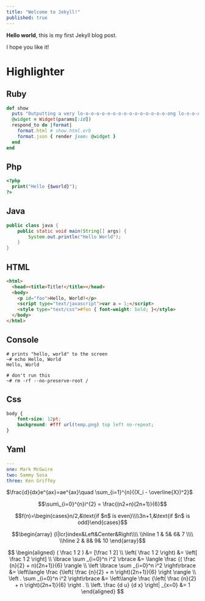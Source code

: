 ```yaml
---
title: "Welcome to Jekyll!"
published: true
---
```


**Hello world**, this is my first Jekyll blog post.

I hope you like it!

# Highlighter
## Ruby
```ruby
def show
  puts "Outputting a very lo-o-o-o-o-o-o-o-o-o-o-o-o-o-o-o-ong lo-o-o-o-o-o-o-o-o-o-o-o-o-o-o-o-ong line"
  @widget = Widget(params[:id])
  respond_to do |format|
    format.html # show.html.erb
    format.json { render json: @widget }
  end
end
```

## Php
```php
<?php
  print("Hello {$world}");
?>
```

## Java
```java
public class java {
    public static void main(String[] args) {
        System.out.println("Hello World");
    }
}
```

## HTML
```html
<html>
  <head><title>Title!</title></head>
  <body>
    <p id="foo">Hello, World!</p>
    <script type="text/javascript">var a = 1;</script>
    <style type="text/css">#foo { font-weight: bold; }</style>
  </body>
</html>
```

## Console
```console
# prints "hello, world" to the screen
~# echo Hello, World
Hello, World

# don't run this
~# rm -rf --no-preserve-root /
```

## Css
```css
body {
    font-size: 12pt;
    background: #fff url(temp.png) top left no-repeat;
}
```

## Yaml
```yaml
---
one: Mark McGwire
two: Sammy Sosa
three: Ken Griffey
```


$\frac{d}{dx}e^{ax}=ae^{ax}\quad \sum_{i=1}^{n}{(X_i - \overline{X})^2}$

$$\sum\_{i=0}^{n}i^{2} = \frac{(n2+n)(2n+1)}{6}$$

$$f(n)=\begin{cases}n/2,&\text{if $n$ is even}\\\\3n+1,&\text{if $n$ is odd}\end{cases}$$

$$\begin{array} {l|lcr}index&Left&Center&Right\\\\ \\hline 1 & 5& 6& 7 \\\\ \\hline 2 & 8& 9& 10 \end{array}$$


$$
\begin{aligned}
( \frac 1 2 ) &= [\frac 1 2] \\
\left( \frac 1 2 \right) &= \left[ \frac 1 2 \right] \\
\lbrace \sum _{i=0}^n i^2 \rbrace &= \langle \frac {( \frac {n}{2} + n)(2n+1)}{6} \rangle \\
\left \lbrace \sum _{i=0}^n i^2 \right\rbrace &= \left\langle \frac {\left( \frac {n}{2} + n \right)(2n+1)}{6} \right \rangle \\
\left . \sum _{i=0}^n i^2 \right\rbrace &= \left\langle \frac {\left( \frac {n}{2} + n \right)(2n+1)}{6} \right . \\
\left. \frac {d u} {d x} \right| _{x=0} &= 1
\end{aligned}
$$
